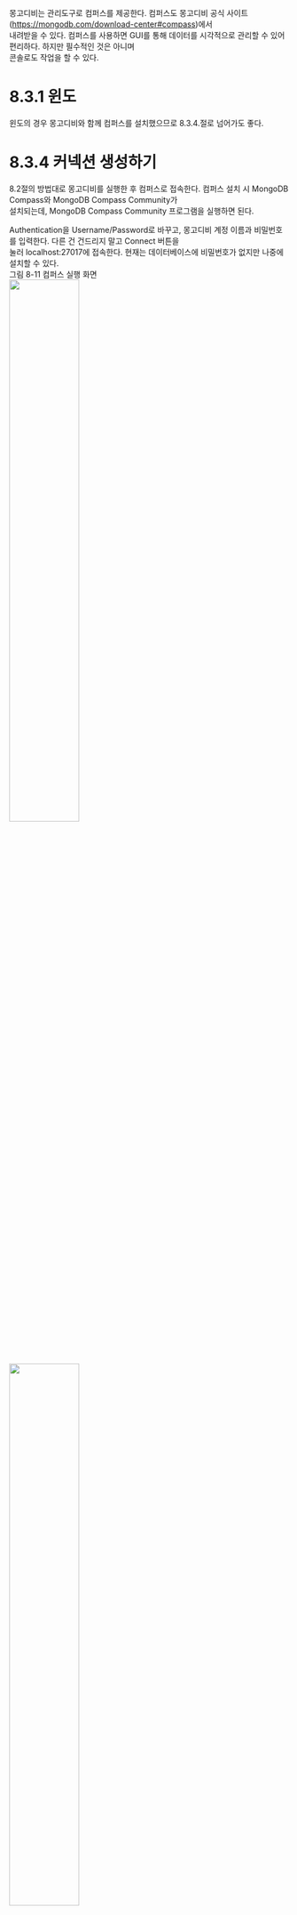 몽고디비는 관리도구로 컴퍼스를 제공한다. 컴퍼스도 몽고디비 공식 사이트(https://mongodb.com/download-center#compass)에서  
내려받을 수 있다. 컴퍼스를 사용하면 GUI를 통해 데이터를 시각적으로 관리할 수 있어 편리하다. 하지만 필수적인 것은 아니며   
콘솔로도 작업을 할 수 있다. 

# 8.3.1 윈도
윈도의 경우 몽고디비와 함께 컴퍼스를 설치했으므로 8.3.4.절로 넘어가도 좋다.   

# 8.3.4 커넥션 생성하기
8.2절의 방법대로 몽고디비를 실행한 후 컴퍼스로 접속한다. 컴퍼스 설치 시 MongoDB Compass와 MongoDB Compass Community가  
설치되는데, MongoDB Compass Community 프로그램을 실행하면 된다.   
  
Authentication을 Username/Password로 바꾸고, 몽고디비 계정 이름과 비밀번호를 입력한다. 다른 건 건드리지 말고 Connect 버튼을  
눌러 localhost:27017에 접속한다. 현재는 데이터베이스에 비밀번호가 없지만 나중에 설치할 수 있다.   
그림 8-11 컴퍼스 실행 화면   
<img src="https://user-images.githubusercontent.com/33191974/152112091-66d3a9ba-9a44-4b4a-9519-666d46ea7b90.png" width="50%" height="50%"/>    
<img src="https://user-images.githubusercontent.com/33191974/152112241-2dea1ab1-54c6-46f0-8369-ff1a44afad80.png" width="50%" height="50%"/>   
다음은 localhost에 접속한 화면이다. 기본적으로 admin과 local, config 데이터베이스가 있다.  
그림 8-12 localhost 접속 화면  
<img src="https://user-images.githubusercontent.com/33191974/152112373-8124b1b6-09f0-485c-9119-abd100378f9d.png" width="50%" height="50%"/>   




































